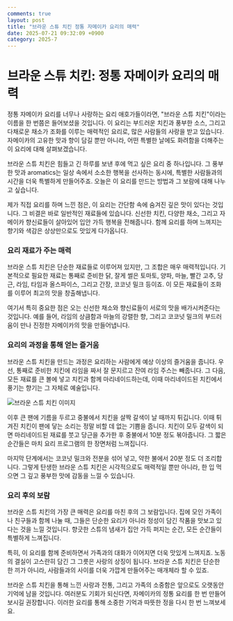 ```yaml
---
comments: true
layout: post
title: "브라운 스튜 치킨 정통 자메이카 요리의 매력"
date: 2025-07-21 09:32:09 +0900
category: 2025-7
---
```


# 브라운 스튜 치킨: 정통 자메이카 요리의 매력

정통 자메이카 요리를 너무나 사랑하는 요리 애호가들이라면, "브라운 스튜 치킨"이라는 이름을 한 번쯤은 들어보셨을 것입니다. 이 요리는 부드러운 치킨과 풍부한 소스, 그리고 다채로운 채소가 조화를 이루는 매력적인 요리로, 많은 사람들의 사랑을 받고 있습니다. 자메이카의 고유한 맛과 향이 담길 뿐만 아니라, 어떤 특별한 날에도 화려함을 더해주는 이 요리에 대해 살펴보겠습니다.

브라운 스튜 치킨은 힘들고 긴 하루를 보낸 후에 먹고 싶은 요리 중 하나입니다. 그 풍부한 맛과 aromatics는 일상 속에서 소소한 행복을 선사하는 동시에, 특별한 사람들과의 시간을 더욱 특별하게 만들어주죠. 오늘은 이 요리를 만드는 방법과 그 보람에 대해 나누고 싶습니다. 

제가 직접 요리를 하며 느낀 점은, 이 요리는 간단함 속에 숨겨진 깊은 맛이 있다는 것입니다. 그 비결은 바로 일반적인 재료들에 있습니다. 신선한 치킨, 다양한 채소, 그리고 자메이카 향신료들이 살아있어 입안 가득 행복을 전해줍니다. 함께 요리를 하며 느껴지는 향기와 색감은 상상만으로도 맛있게 다가옵니다.

### 요리 재료가 주는 매력

브라운 스튜 치킨은 단순한 재료들로 이루어져 있지만, 그 조합은 매우 매력적입니다. 기본적으로 필요한 재료는 통째로 준비한 닭, 잘게 썰은 토마토, 양파, 마늘, 빨간 고추, 당근, 라임, 타임과 올스파이스, 그리고 간장, 코코넛 밀크 등이죠. 이 모든 재료들이 조화를 이루어 최고의 맛을 창출해냅니다.

여기서 특히 중요한 점은 오는 신선한 채소와 향신료들이 서로의 맛을 배가시켜준다는 것입니다. 예를 들어, 라임의 상큼함과 마늘의 강렬한 향, 그리고 코코넛 밀크의 부드러움이 만나 진정한 자메이카의 맛을 만들어냅니다.

### 요리의 과정을 통해 얻는 즐거움

브라운 스튜 치킨을 만드는 과정은 요리하는 사람에게 예상 이상의 즐거움을 줍니다. 우선, 통째로 준비한 치킨에 라임을 짜서 잘 문지르고 잔여 라임 주스는 빼줍니다. 그 다음, 모든 재료를 큰 볼에 넣고 치킨과 함께 마리네이드하는데, 이때 마리네이드된 치킨에서 풍기는 향기는 그 자체로 예술입니다.

![브라운 스튜 치킨 이미지](https://www.themealdb.com/images/media/meals/sypxpx1515365095.jpg)

이후 큰 팬에 기름을 두르고 중불에서 치킨을 살짝 갈색이 날 때까지 튀깁니다. 이때 튀겨진 치킨이 팬에 닿는 소리는 정말 비할 데 없는 기쁨을 줍니다. 치킨이 모두 갈색이 되면 마리네이드된 재료를 붓고 당근을 추가한 후 중불에서 10분 정도 볶아줍니다. 그 짧은 순간들은 마치 요리 프로그램의 한 장면처럼 느껴집니다.

마지막 단계에서는 코코넛 밀크와 전분을 섞어 넣고, 약한 불에서 20분 정도 더 조리합니다. 그렇게 탄생한 브라운 스튜 치킨은 시각적으로도 매력적일 뿐만 아니라, 한 입 먹으면 그 깊고 풍부한 맛에 감동을 느낄 수 있습니다.

### 요리 후의 보람

브라운 스튜 치킨의 가장 큰 매력은 요리를 마친 후의 그 보람입니다. 집에 모인 가족이나 친구들과 함께 나눌 때, 그들은 단순한 요리가 아니라 정성이 담긴 작품을 맛보고 있다는 것을 느낄 것입니다. 향긋한 스튜의 냄새가 집안 가득 퍼지는 순간, 모든 순간들이 특별하게 느껴집니다.

특히, 이 요리를 함께 준비하면서 가족과의 대화가 이어지면 더욱 맛있게 느껴지죠. 노동의 결실이 고스란히 담긴 그 그릇은 사랑의 상징이 됩니다. 브라운 스튜 치킨은 단순한 한 끼가 아니라, 사람들과의 사이를 더욱 가깝게 만들어주는 매개체라 할 수 있죠. 

브라운 스튜 치킨을 통해 느낀 사랑과 전통, 그리고 가족의 소중함은 앞으로도 오랫동안 기억에 남을 것입니다. 여러분도 기회가 되신다면, 자메이카의 정통 요리를 한 번 만들어 보시길 권장합니다. 이러한 요리를 통해 소중한 기억과 따뜻한 정을 다시 한 번 느껴보세요.